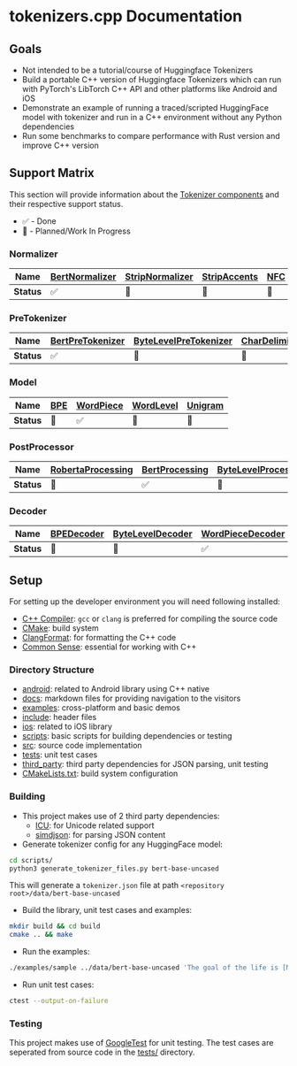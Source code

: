 # tokenizers.cpp Documentation

## Goals
- Not intended to be a tutorial/course of Huggingface Tokenizers
- Build a portable C++ version of Huggingface Tokenizers which can run with PyTorch's LibTorch 
C++ API and other platforms like Android and iOS
- Demonstrate an example of running a traced/scripted HuggingFace model with tokenizer and 
run in a C++ environment without any Python dependencies
- Run some benchmarks to compare performance with Rust version and improve C++ version

## Support Matrix
This section will provide information about the [Tokenizer components](https://huggingface.co/docs/tokenizers/components) and their respective support status.  
- ✅ - Done
- 🚧 - Planned/Work In Progress

### Normalizer
| **Name** | [BertNormalizer] | [StripNormalizer] | [StripAccents] | [NFC] | [NFD] | [NFKC] | [NFKD] | [SequenceNormalizer] | [Lowercase] | [Nmt] | [Precompiled] | [Replace] | [Prepend] | [ByteLevelNormalizer] | 
| - | - | - | - | - | - | - | - | - | - | - | - | - | - | - |
| **Status** | ✅ | 🚧 | 🚧 | 🚧 | ✅ | 🚧 | 🚧 | ✅ | 🚧 | 🚧 | 🚧 | ✅ | ✅ | 🚧 | 

### PreTokenizer
| **Name** | [BertPreTokenizer] | [ByteLevelPreTokenizer] | [CharDelimiterSplit] | [Metaspace] | [Whitespace] | [SequencePreTokenizer] | [Split] | [Punctuation] | [WhitespaceSplit] | [Digits] | [UnicodeScripts] |  
| - | - | - | - | - | - | - | - | - | - | - | - | 
| **Status** | ✅ | 🚧 | 🚧 | 🚧 | 🚧 | 🚧 | 🚧 | 🚧 | 🚧 | 🚧 | 🚧 |

### Model
| **Name** | [BPE] | [WordPiece] | [WordLevel] | [Unigram] |
| - | - | - | - | - |
| **Status** | 🚧 | ✅ | 🚧 | 🚧 |

### PostProcessor
| **Name** | [RobertaProcessing] | [BertProcessing] | [ByteLevelProcessing] | [TemplateProcessing] | [SequenceProcessing] | 
| - | - | - | - | - | - |
| **Status** | 🚧 | ✅ | 🚧 | 🚧 | 🚧 |

### Decoder
| **Name** | [BPEDecoder] | [ByteLevelDecoder] | [WordPieceDecoder] | [MetaspaceDecoder] | [CTC] | [SequenceDecoder] | [ReplaceDecoder] | [Fuse] | [StripDecoder] | [ByteFallbackDecoder] |
| - | - | - | - | - | - | - | - | - | - | - |
| **Status** | 🚧 | 🚧 | ✅ | 🚧 | 🚧 | ✅ | 🚧 | 🚧 | 🚧 | 🚧 |

<!-- Normalizers -->
[BertNormalizer]: https://github.com/huggingface/tokenizers/blob/main/tokenizers/src/normalizers/bert.rs
[StripNormalizer]: https://github.com/huggingface/tokenizers/blob/main/tokenizers/src/normalizers/strip.rs
[StripAccents]: https://github.com/huggingface/tokenizers/blob/main/tokenizers/src/normalizers/strip.rs
[NFC]: https://github.com/huggingface/tokenizers/blob/main/tokenizers/src/normalizers/unicode.rs
[NFD]: https://github.com/huggingface/tokenizers/blob/main/tokenizers/src/normalizers/unicode.rs
[NFKC]: https://github.com/huggingface/tokenizers/blob/main/tokenizers/src/normalizers/unicode.rs
[NFKD]: https://github.com/huggingface/tokenizers/blob/main/tokenizers/src/normalizers/unicode.rs
[SequenceNormalizer]: https://github.com/huggingface/tokenizers/blob/main/tokenizers/src/normalizers/utils.rs
[Lowercase]: https://github.com/huggingface/tokenizers/blob/main/tokenizers/src/normalizers/utils.rs
[Nmt]: https://github.com/huggingface/tokenizers/blob/main/tokenizers/src/normalizers/unicode.rs
[Precompiled]: https://github.com/huggingface/tokenizers/blob/main/tokenizers/src/normalizers/precompiled.rs
[Replace]: https://github.com/huggingface/tokenizers/blob/main/tokenizers/src/normalizers/replace.rs
[Prepend]: https://github.com/huggingface/tokenizers/blob/main/tokenizers/src/normalizers/prepend.rs
[ByteLevelNormalizer]: https://github.com/huggingface/tokenizers/blob/main/tokenizers/src/normalizers/byte_level.rs

<!-- PreTokenizers -->
[BertPreTokenizer]: https://github.com/huggingface/tokenizers/blob/main/tokenizers/src/pre_tokenizers/bert.rs
[ByteLevelPreTokenizer]: https://github.com/huggingface/tokenizers/blob/main/tokenizers/src/pre_tokenizers/byte_level.rs
[CharDelimiterSplit]: https://github.com/huggingface/tokenizers/blob/main/tokenizers/src/pre_tokenizers/delimiter.rs
[Metaspace]: https://github.com/huggingface/tokenizers/blob/main/tokenizers/src/pre_tokenizers/metaspace.rs
[Whitespace]: https://github.com/huggingface/tokenizers/blob/main/tokenizers/src/pre_tokenizers/whitespace.rs
[SequencePreTokenizer]: https://github.com/huggingface/tokenizers/blob/main/tokenizers/src/pre_tokenizers/sequence.rs
[Split]: https://github.com/huggingface/tokenizers/blob/main/tokenizers/src/pre_tokenizers/split.rs
[Punctuation]: https://github.com/huggingface/tokenizers/blob/main/tokenizers/src/pre_tokenizers/punctuation.rs
[WhitespaceSplit]: https://github.com/huggingface/tokenizers/blob/main/tokenizers/src/pre_tokenizers/whitespace.rs
[Digits]: https://github.com/huggingface/tokenizers/blob/main/tokenizers/src/pre_tokenizers/digits.rs
[UnicodeScripts]: https://github.com/huggingface/tokenizers/tree/main/tokenizers/src/pre_tokenizers/unicode_scripts

<!-- Model -->
[BPE]: https://github.com/huggingface/tokenizers/tree/main/tokenizers/src/models/bpe
[WordPiece]: https://github.com/huggingface/tokenizers/tree/main/tokenizers/src/models/wordpiece
[WordLevel]: https://github.com/huggingface/tokenizers/tree/main/tokenizers/src/models/wordlevel
[Unigram]: https://github.com/huggingface/tokenizers/tree/main/tokenizers/src/models/unigram

<!-- PostProcessors -->
[RobertaProcessing]: https://github.com/huggingface/tokenizers/blob/main/tokenizers/src/processors/roberta.rs
[BertProcessing]: https://github.com/huggingface/tokenizers/blob/main/tokenizers/src/processors/bert.rs
[ByteLevelProcessing]: https://github.com/huggingface/tokenizers/blob/main/tokenizers/src/pre_tokenizers/byte_level.rs
[TemplateProcessing]: https://github.com/huggingface/tokenizers/blob/main/tokenizers/src/processors/template.rs
[SequenceProcessing]: https://github.com/huggingface/tokenizers/blob/main/tokenizers/src/processors/sequence.rs

<!-- Decoders -->
[BPEDecoder]: https://github.com/huggingface/tokenizers/blob/main/tokenizers/src/decoders/bpe.rs
[ByteLevelDecoder]: https://github.com/huggingface/tokenizers/blob/main/tokenizers/src/pre_tokenizers/byte_level.rs
[WordPieceDecoder]: https://github.com/huggingface/tokenizers/blob/main/tokenizers/src/decoders/wordpiece.rs
[MetaspaceDecoder]: https://github.com/huggingface/tokenizers/blob/main/tokenizers/src/pre_tokenizers/metaspace.rs
[CTC]: https://github.com/huggingface/tokenizers/blob/main/tokenizers/src/decoders/ctc.rs
[SequenceDecoder]: https://github.com/huggingface/tokenizers/blob/main/tokenizers/src/decoders/sequence.rs
[ReplaceDecoder]: https://github.com/huggingface/tokenizers/blob/main/tokenizers/src/normalizers/replace.rs
[Fuse]: https://github.com/huggingface/tokenizers/blob/main/tokenizers/src/decoders/fuse.rs
[StripDecoder]: https://github.com/huggingface/tokenizers/blob/main/tokenizers/src/decoders/strip.rs
[ByteFallbackDecoder]: https://github.com/huggingface/tokenizers/blob/main/tokenizers/src/decoders/byte_fallback.rs

## Setup
For setting up the developer environment you will need following installed:
- [C++ Compiler](https://en.cppreference.com/w/cpp/compiler_support): `gcc` or `clang` is preferred for compiling the source code
- [CMake](https://cmake.org/): build system
- [ClangFormat](https://clang.llvm.org/docs/ClangFormat.html): for formatting the C++ code
- [Common Sense](https://en.wikipedia.org/wiki/Common_sense): essential for working with C++

### Directory Structure
- [android](../android/): related to Android library using C++ native
- [docs](../docs/): markdown files for providing navigation to the visitors
- [examples](../examples/): cross-platform and basic demos 
- [include](../include/): header files
- [ios](../ios/): related to iOS library
- [scripts](../scripts/): basic scripts for building dependencies or testing 
- [src](../src/): source code implementation
- [tests](../tests/): unit test cases
- [third_party](../third_party/): third party dependencies for JSON parsing, unit testing
- [CMakeLists.txt](../CMakeLists.txt): build system configuration

### Building
- This project makes use of 2 third party dependencies:
    - [ICU](https://unicode-org.github.io/icu/): for Unicode related support
    - [simdjson](https://github.com/simdjson/simdjson): for parsing JSON content
- Generate tokenizer config for any HuggingFace model:
```bash
cd scripts/
python3 generate_tokenizer_files.py bert-base-uncased
```
This will generate a `tokenizer.json` file at path `<repository root>/data/bert-base-uncased` 
- Build the library, unit test cases and examples:
```bash
mkdir build && cd build
cmake .. && make
```
- Run the examples:
```bash
./examples/sample ../data/bert-base-uncased 'The goal of the life is [MASK]'
```
- Run unit test cases:
```bash
ctest --output-on-failure
```

### Testing
This project makes use of [GoogleTest](https://github.com/google/googletest) for unit testing. 
The test cases are seperated from source code in the [tests/](../tests/) directory.
